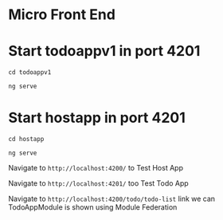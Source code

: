 # Micro Front End

# Start todoappv1 in port 4201

```
cd todoappv1

ng serve

```

# Start hostapp in port 4201

```
cd hostapp

ng serve

```

Navigate to `http://localhost:4200/` to Test Host App

Navigate to `http://localhost:4201/` too Test Todo App

Navigate to `http://localhost:4200/todo/todo-list` link we can TodoAppModule is shown using Module Federation
